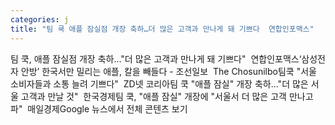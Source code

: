 ```yaml
---
categories: j
title: "팀 쿡 애플 잠실점 개장 축하…더 많은 고객과 만나게 돼 기쁘다  연합인포맥스"
---
```

팀 쿡, 애플 잠실점 개장 축하…"더 많은 고객과 만나게 돼 기쁘다"&nbsp;&nbsp;연합인포맥스‘삼성전자 안방’ 한국서만 밀리는 애플, 칼을 빼들다 - 조선일보&nbsp;&nbsp;The Chosunilbo팀쿡 "서울 소비자들과 소통 늘려 기쁘다"&nbsp;&nbsp;ZD넷 코리아팀 쿡 "애플 잠실" 개장 축하…"더 많은 서울 고객과 만날 것"&nbsp;&nbsp;한국경제팀 쿡, "애플 잠실" 개장에 "서울서 더 많은 고객 만나고파"&nbsp;&nbsp;매일경제Google 뉴스에서 전체 콘텐츠 보기